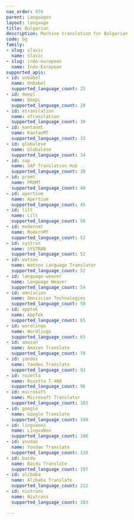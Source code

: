 ```yaml
---
nav_order: 974
parent: Languages
layout: language
title: Bulgarian
description: Machine translation for Bulgarian
code: bg
family:
- slug: slavic
  name: Slavic
- slug: indo-european
  name: Indo-European
supported_apis:
- id: unbabel
  name: Unbabel
  supported_language_count: 25
- id: deepl
  name: DeepL
  supported_language_count: 28
- id: etranslation
  name: eTranslation
  supported_language_count: 30
- id: kantanmt
  name: KantanMT
  supported_language_count: 33
- id: globalese
  name: Globalese
  supported_language_count: 34
- id: sap
  name: SAP Translation Hub
  supported_language_count: 38
- id: promt
  name: PROMT
  supported_language_count: 40
- id: apertium
  name: Apertium
  supported_language_count: 45
- id: lilt
  name: Lilt
  supported_language_count: 50
- id: modernmt
  name: ModernMT
  supported_language_count: 52
- id: systran
  name: SYSTRAN
  supported_language_count: 52
- id: watson
  name: Watson Language Translator
  supported_language_count: 52
- id: language-weaver
  name: Language Weaver
  supported_language_count: 54
- id: omniscien
  name: Omniscien Technologies
  supported_language_count: 58
- id: apptek
  name: AppTek
  supported_language_count: 65
- id: wordlingo
  name: Wordlingo
  supported_language_count: 65
- id: amazon
  name: Amazon Translate
  supported_language_count: 70
- id: yandex
  name: Yandex Translate
  supported_language_count: 93
- id: rozetta
  name: Rozetta T-400
  supported_language_count: 96
- id: microsoft
  name: Microsoft Translator
  supported_language_count: 103
- id: google
  name: Google Translate
  supported_language_count: 108
- id: lingvanex
  name: LingvaNex
  supported_language_count: 108
- id: youdao
  name: Youdao Translate
  supported_language_count: 110
- id: baidu
  name: Baidu Translate
  supported_language_count: 197
- id: alibaba
  name: Alibaba Translate
  supported_language_count: 212
- id: niutrans
  name: Niutrans
  supported_language_count: 383

---
```


